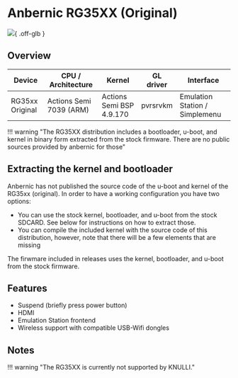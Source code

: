 # Anbernic RG35XX (Original)

![](../../_inc/images/devices/anbernic-rg35xx.png){ .off-glb }

## Overview

| Device | CPU / Architecture | Kernel | GL driver | Interface |
| -- | -- | -- | -- | -- |
| RG35xx Original | Actions Semi 7039 (ARM) | Actions Semi BSP 4.9.170 | pvrsrvkm | Emulation Station / Simplemenu |

!!! warning "The RG35XX distribution includes a bootloader, u-boot, and kernel in binary form extracted from the stock firmware. There are no public sources provided by anbernic for those"

## Extracting the kernel and bootloader

Anbernic has not published the source code of the u-boot and kernel of the RG35xx (original). In order to have a working configuration you have two options:

* You can use the stock kernel, bootloader, and u-boot from the stock SDCARD. See below for instructions on how to extract those. 
* You can compile the included kernel with the source code of this distribution, however, note that there will be a few elements that are missing

The firwmare included in releases uses the kernel, bootloader, and u-boot from the stock firmware.

## Features

* Suspend (briefly press power button)
* HDMI
* Emulation Station frontend
* Wireless support with compatible USB-Wifi dongles

## Notes

!!! warning "The RG35XX is currently not supported by KNULLI."
